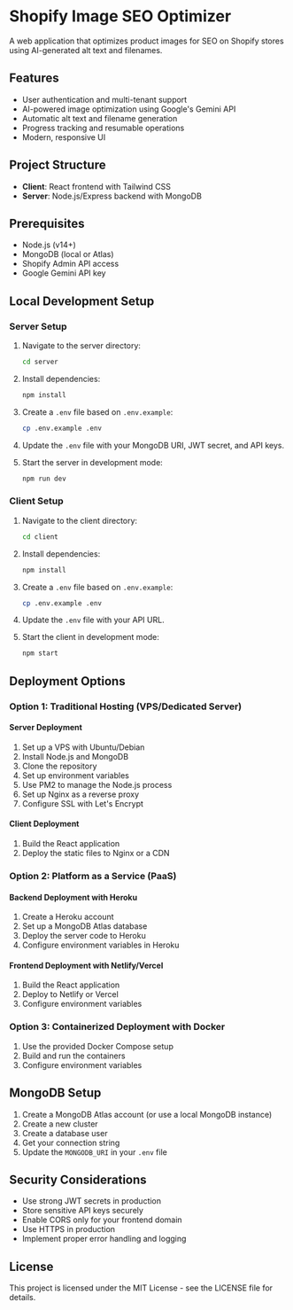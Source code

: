 # Shopify Image SEO Optimizer

A web application that optimizes product images for SEO on Shopify stores using AI-generated alt text and filenames.

## Features

- User authentication and multi-tenant support
- AI-powered image optimization using Google's Gemini API
- Automatic alt text and filename generation
- Progress tracking and resumable operations
- Modern, responsive UI

## Project Structure

- **Client**: React frontend with Tailwind CSS
- **Server**: Node.js/Express backend with MongoDB

## Prerequisites

- Node.js (v14+)
- MongoDB (local or Atlas)
- Shopify Admin API access
- Google Gemini API key

## Local Development Setup

### Server Setup

1. Navigate to the server directory:
   ```bash
   cd server
   ```

2. Install dependencies:
   ```bash
   npm install
   ```

3. Create a `.env` file based on `.env.example`:
   ```bash
   cp .env.example .env
   ```

4. Update the `.env` file with your MongoDB URI, JWT secret, and API keys.

5. Start the server in development mode:
   ```bash
   npm run dev
   ```

### Client Setup

1. Navigate to the client directory:
   ```bash
   cd client
   ```

2. Install dependencies:
   ```bash
   npm install
   ```

3. Create a `.env` file based on `.env.example`:
   ```bash
   cp .env.example .env
   ```

4. Update the `.env` file with your API URL.

5. Start the client in development mode:
   ```bash
   npm start
   ```

## Deployment Options

### Option 1: Traditional Hosting (VPS/Dedicated Server)

#### Server Deployment

1. Set up a VPS with Ubuntu/Debian
2. Install Node.js and MongoDB
3. Clone the repository
4. Set up environment variables
5. Use PM2 to manage the Node.js process
6. Set up Nginx as a reverse proxy
7. Configure SSL with Let's Encrypt

#### Client Deployment

1. Build the React application
2. Deploy the static files to Nginx or a CDN

### Option 2: Platform as a Service (PaaS)

#### Backend Deployment with Heroku

1. Create a Heroku account
2. Set up a MongoDB Atlas database
3. Deploy the server code to Heroku
4. Configure environment variables in Heroku

#### Frontend Deployment with Netlify/Vercel

1. Build the React application
2. Deploy to Netlify or Vercel
3. Configure environment variables

### Option 3: Containerized Deployment with Docker

1. Use the provided Docker Compose setup
2. Build and run the containers
3. Configure environment variables

## MongoDB Setup

1. Create a MongoDB Atlas account (or use a local MongoDB instance)
2. Create a new cluster
3. Create a database user
4. Get your connection string
5. Update the `MONGODB_URI` in your `.env` file

## Security Considerations

- Use strong JWT secrets in production
- Store sensitive API keys securely
- Enable CORS only for your frontend domain
- Use HTTPS in production
- Implement proper error handling and logging

## License

This project is licensed under the MIT License - see the LICENSE file for details.